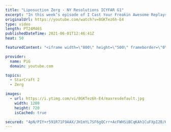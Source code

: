 ```yaml
---
title: "Liposuction Zerg - NY Resolutions ICYFAR G1"
excerpt: "In this week’s episode of I Cast Your Freakin Awesome Replays (ICYFAR) players sent in their replays where they tried to follow through on their new year’s resolutions :P.  CURRENT ICYFAR CHALLENGE: \"Encirclement\" - Show the best games where you try to encircle your opponent with large flanking attacks,"
originalUrl: https://youtube.com/watch?v=8GKTez6h-E4
type: video
length: PT24M46S
publishedDateTime: 2021-06-01T12:46:41Z
heat: 50

featuredContent: "<iframe width=\"800\" height=\"500\" frameborder=\"0\" src=\"https://www.youtube.com/embed/8GKTez6h-E4\" allow=\"accelerometer; autoplay; encrypted-media; gyroscope; picture-in-picture\" allowfullscreen></iframe>"

provider:
  name: PiG
  domain: youtube.com

topics:
  - StarCraft 2
  - Zerg

images:
  - url: https://i.ytimg.com/vi/8GKTez6h-E4/maxresdefault.jpg
    width: 1280
    height: 720
    isCached: true

secured: "4pN/PIY+r591R71F9AAX/JH1mYL7SF6gQCrr+AcFWHSiBCqKAh1CuFXpI2B/Hu8+SA0oph6zNwVX4WoVR2Ihd4yDacKJbzksahTsCNULoAiccbFZ3zEAycqvOMgoPQybam5cpmROc34BT0wQedTeXYv8YjMeAfpRgVmw2DHtkbR6OuEblcVL4J+NPEajBmYra3HfCYWb+oWjPMUkDJrS7pMnDvCY0qsXD+OxweVY2elfnDphpTuZ1TMTavLujlOigJz5LcEID/zsVx7cOY2CvMQn8cT0YVs4rqafmRpquxIYZrmLxdo8sRarZ6IMb03kLUSgaJV87HRAK1A9wpLNGLz9BVmMxTC4P0qmxH8NgZMusMACuKC7FvdzUNTqrRgm9Gw0t4u+EyPOZrXpRbkW70WUPpIhMDZ4GHQ/uyCt81k=;BfpStrVffM4lfTEYSkhj7A=="
---
```


